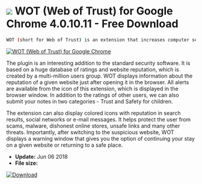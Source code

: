 # ![](https://cdn.softexe.net/static/icon/3/wot-web-of-trust-dla-google-chrome-10149.png) WOT (Web of Trust) for Google Chrome 4.0.10.11  - Free Download

```sh
WOT (short for Web of Trust) is an extension that increases computer security while surfing the Internet, which is dedicated to the Google Chrome browser.
```
[![WOT (Web of Trust) for Google Chrome](https://gallery.dpcdn.pl/imgc/Tools/76489/g_-_420x350_1.5_-_x20170627204811_0.jpg)](https://softexe.net/win/internet/browser-add-ons/wot-web-of-trust-for-google-chrome:pRpda.html)

The plugin is an interesting addition to the standard security software. It is based on a huge database of ratings and website reputation, which is created by a multi-million users group. WOT displays information about the reputation of a given website just after opening it in the browser. All alerts are available from the icon of this extension, which is displayed in the browser window. In addition to the ratings of other users, we can also submit your notes in two categories - Trust and Safety for children.
 
 The extension can also display colored icons with reputation in search results, social networks or e-mail messages. It helps protect the user from scams, malware, dishonest online stores, unsafe links and many other threats. Importantly, after switching to the suspicious website, WOT displays a warning window that gives you the option of continuing your stay on a given website or returning to a safe place.


- **Update:** Jun 06 2018
- **File size:** 

[![Download](https://cdn.softexe.net/static/img/download.png)](https://softexe.net/win/internet/browser-add-ons/wot-web-of-trust-for-google-chrome:pRpda.html)

